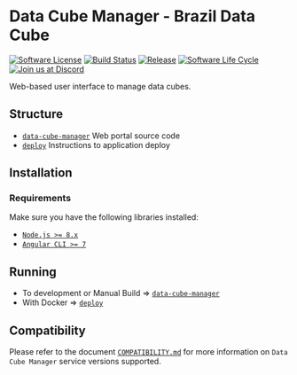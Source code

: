 # Data Cube Manager - Brazil Data Cube

[![Software License](https://img.shields.io/badge/license-MIT-green)](https://github.com//brazil-data-cube/dc-manager/blob/master/LICENSE)
[![Build Status](https://drone.dpi.inpe.br/api/badges/brazil-data-cube/dc-manager/status.svg)](https://drone.dpi.inpe.br/brazil-data-cube/dc-manager)
[![Release](https://img.shields.io/github/tag/brazil-data-cube/dc-manager.svg)](https://github.com/brazil-data-cube/dc-manager/releases)
[![Software Life Cycle](https://img.shields.io/badge/lifecycle-experimental-orange.svg)](https://www.tidyverse.org/lifecycle/#experimental)
[![Join us at Discord](https://img.shields.io/discord/689541907621085198?logo=discord&logoColor=ffffff&color=7389D8)](https://discord.com/channels/689541907621085198#)


Web-based user interface to manage data cubes.

## Structure

- [`data-cube-manager`](./data-cube-manager) Web portal source code
- [`deploy`](./deploy) Instructions to application deploy

## Installation

### Requirements

Make sure you have the following libraries installed:

- [`Node.js >= 8.x`](https://nodejs.org/en/)
- [`Angular CLI >= 7`](https://angular.io/)

## Running

- To development or Manual Build => [`data-cube-manager`](./data-cube-manager)
- With Docker => [`deploy`](./deploy)

## Compatibility

Please refer to the document [`COMPATIBILITY.md`](./COMPATIBILITY.md) for more information on `Data Cube Manager` service versions supported.
